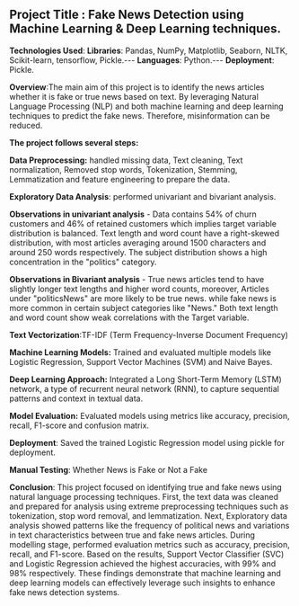 ## Project Title : Fake News Detection using Machine Learning & Deep Learning techniques.

**Technologies Used**: 
**Libraries**: Pandas, NumPy, Matplotlib, Seaborn, NLTK, Scikit-learn, tensorflow, Pickle.---
**Languages**: Python.---
**Deployment**: Pickle.

**Overview**:The main aim of this project is to identify the news articles whether it is fake or true news based on text. By leveraging Natural Language Processing (NLP) and both machine learning and deep learning techniques to predict the fake news. Therefore, misinformation can be reduced.

**The project follows several steps:**

**Data Preprocessing:** handled missing data, Text cleaning, Text normalization, Removed stop words, Tokenization, Stemming, Lemmatization and feature engineering to prepare the data.

**Exploratory Data Analysis**: performed univariant and bivariant analysis.

**Observations in univariant analysis** - Data contains 54% of churn customers and 46% of retained customers which implies target variable distribution is balanced. Text length and word count have a right-skewed distribution, with most articles averaging around 1500 characters and around 250 words respectively. The subject distribution shows a high concentration in the "politics" category.

**Observations in Bivariant analysis** - True news articles tend to have slightly longer text lengths and higher word counts, moreover, Articles under "politicsNews" are more likely to be true news. while fake news is more common in certain subject categories like "News." Both text length and word count show weak correlations with the Target variable.

**Text Vectorization**:TF-IDF (Term Frequency-Inverse Document Frequency)

**Machine Learning Models:** Trained and evaluated multiple models like Logistic Regression, Support Vector Machines (SVM) and Naive Bayes.

**Deep Learning Approach:** Integrated a Long Short-Term Memory (LSTM) network, a type of recurrent neural network (RNN), to capture sequential patterns and context in textual data.

**Model Evaluation:** Evaluated models using metrics like accuracy, precision, recall, F1-score and confusion matrix.

**Deployment**: Saved the trained Logistic Regression model using pickle for deployment.

**Manual Testing**: Whether News is Fake or Not a Fake 

**Conclusion**: 
This project focused on identifying true and fake news using natural language processing techniques. First, the text data was cleaned and prepared for analysis using extreme preprocessing techniques such as tokenization, stop word removal, and lemmatization. Next, Exploratory data analysis showed patterns like the frequency of political news and variations in text characteristics between true and fake news articles. During modelling stage, performed evaluation metrics such as accuracy, precision, recall, and F1-score. Based on the results, Support Vector Classifier (SVC) and Logistic Regression achieved the highest accuracies, with 99% and 98% respectively. These findings demonstrate that machine learning and deep learning models can effectively leverage such insights to enhance fake news detection systems.
